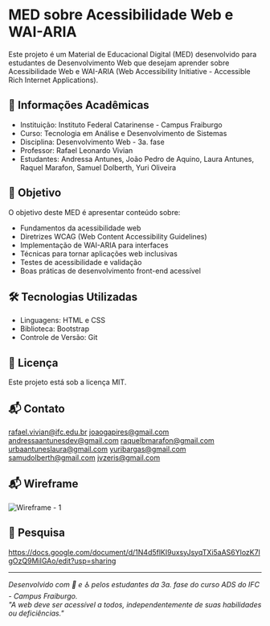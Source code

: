 # MED sobre Acessibilidade Web e WAI-ARIA
Este projeto é um Material de Educacional Digital (MED) desenvolvido para estudantes de Desenvolvimento Web que desejam aprender sobre Acessibilidade Web e WAI-ARIA (Web Accessibility Initiative - Accessible Rich Internet Applications).

## 📘 Informações Acadêmicas
- Instituição: Instituto Federal Catarinense - Campus Fraiburgo
- Curso: Tecnologia em Análise e Desenvolvimento de Sistemas
- Disciplina: Desenvolvimento Web - 3a. fase
- Professor: Rafael Leonardo Vivian
- Estudantes: Andressa Antunes, João Pedro de Aquino, Laura Antunes, Raquel Marafon, Samuel Dolberth, Yuri Oliveira

## 🎯 Objetivo
O objetivo deste MED é apresentar conteúdo sobre:
- Fundamentos da acessibilidade web
- Diretrizes WCAG (Web Content Accessibility Guidelines)
- Implementação de WAI-ARIA para interfaces
- Técnicas para tornar aplicações web inclusivas
- Testes de acessibilidade e validação
- Boas práticas de desenvolvimento front-end acessível

## 🛠️ Tecnologias Utilizadas
- Linguagens: HTML e CSS
- Biblioteca: Bootstrap
- Controle de Versão: Git

## 📄 Licença
Este projeto está sob a licença MIT.

## 📬 Contato
rafael.vivian@ifc.edu.br
joaogapires@gmail.com
andressaantunesdev@gmail.com
raquelbmarafon@gmail.com
urbaantuneslaura@gmail.com
yuribargas@gmail.com
samudolberth@gmail.com
jvzeris@gmail.com

## 📬 Wireframe

![Wireframe - 1](https://github.com/user-attachments/assets/7218ed6c-a7cf-42ce-b8d7-0d10d4decdfa)

## 📄 Pesquisa
https://docs.google.com/document/d/1N4d5flKI9uxsyJsyqTXi5aAS6YlozK7lgOzQ9MiIGAo/edit?usp=sharing

---

*Desenvolvido com 💚 e ♿ pelos estudantes da 3a. fase do curso ADS do IFC - Campus Fraiburgo.*  
*"A web deve ser acessível a todos, independentemente de suas habilidades ou deficiências."*
